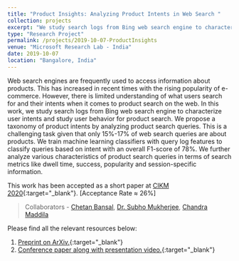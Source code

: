 ```yaml
---
title: "Product Insights: Analyzing Product Intents in Web Search "
collection: projects
excerpt: "We study search logs from Bing web search engine to characterize user intents and study user behavior for product search."
type: "Research Project"
permalink: /projects/2019-10-07-ProductInsights
venue: "Microsoft Research Lab - India"
date: 2019-10-07
location: "Bangalore, India"
---
```


Web search engines are frequently used to access information about products. This has increased in recent times with the rising popularity of e-commerce. However, there is limited understanding of what users search for and their intents when it comes to product search on the web. In this work, we study search logs from Bing web search engine to characterize user intents and study user behavior for product search. We propose a taxonomy of product intents by analyzing product search queries. This is a challenging task given that only 15%-17% of web search queries are about products. We train machine learning classifiers with query log features to classify queries based on intent with an overall F1-score of 78%. We further analyze various characteristics of product search queries in terms of search metrics like dwell time, success, popularity and session-specific information.

This work has been accepted as a short paper at [CIKM 2020](https://www.cikm2020.org/){:target="_blank"}. [Acceptance Rate ≈ 26%]

> Collaborators - [Chetan Bansal](https://www.microsoft.com/en-us/research/people/chetanb/), [Dr. Subho Mukherjee](https://www.microsoft.com/en-us/research/people/submukhe/), [Chandra Maddila](https://www.microsoft.com/en-us/research/people/chmaddil/)

Please find all the relevant resources below:
1. [Preprint on ArXiv.](https://arxiv.org/abs/2005.08591){:target="_blank"}
2. [Conference paper along with presentation video.](https://dl.acm.org/doi/abs/10.1145/3340531.3412090){:target="_blank"}
